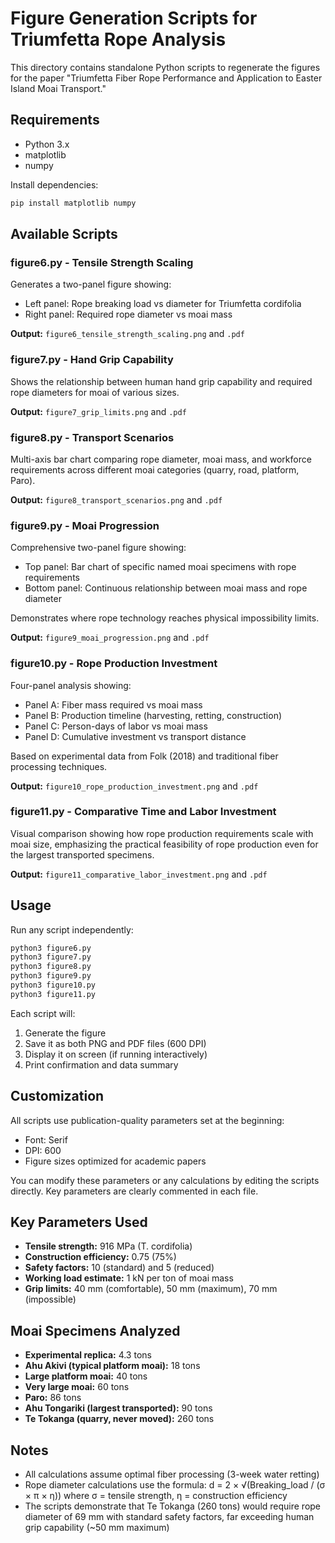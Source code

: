 # Figure Generation Scripts for Triumfetta Rope Analysis

This directory contains standalone Python scripts to regenerate the figures for the paper "Triumfetta Fiber Rope Performance and Application to Easter Island Moai Transport."

## Requirements

- Python 3.x
- matplotlib
- numpy

Install dependencies:
```bash
pip install matplotlib numpy
```

## Available Scripts

### figure6.py - Tensile Strength Scaling
Generates a two-panel figure showing:
- Left panel: Rope breaking load vs diameter for Triumfetta cordifolia
- Right panel: Required rope diameter vs moai mass

**Output:** `figure6_tensile_strength_scaling.png` and `.pdf`

### figure7.py - Hand Grip Capability
Shows the relationship between human hand grip capability and required rope diameters for moai of various sizes.

**Output:** `figure7_grip_limits.png` and `.pdf`

### figure8.py - Transport Scenarios
Multi-axis bar chart comparing rope diameter, moai mass, and workforce requirements across different moai categories (quarry, road, platform, Paro).

**Output:** `figure8_transport_scenarios.png` and `.pdf`

### figure9.py - Moai Progression
Comprehensive two-panel figure showing:
- Top panel: Bar chart of specific named moai specimens with rope requirements
- Bottom panel: Continuous relationship between moai mass and rope diameter

Demonstrates where rope technology reaches physical impossibility limits.

**Output:** `figure9_moai_progression.png` and `.pdf`

### figure10.py - Rope Production Investment
Four-panel analysis showing:
- Panel A: Fiber mass required vs moai mass
- Panel B: Production timeline (harvesting, retting, construction)
- Panel C: Person-days of labor vs moai mass
- Panel D: Cumulative investment vs transport distance

Based on experimental data from Folk (2018) and traditional fiber processing techniques.

**Output:** `figure10_rope_production_investment.png` and `.pdf`

### figure11.py - Comparative Time and Labor Investment
Visual comparison showing how rope production requirements scale with moai size, emphasizing the practical feasibility of rope production even for the largest transported specimens.

**Output:** `figure11_comparative_labor_investment.png` and `.pdf`

## Usage

Run any script independently:
```bash
python3 figure6.py
python3 figure7.py
python3 figure8.py
python3 figure9.py
python3 figure10.py
python3 figure11.py
```

Each script will:
1. Generate the figure
2. Save it as both PNG and PDF files (600 DPI)
3. Display it on screen (if running interactively)
4. Print confirmation and data summary

## Customization

All scripts use publication-quality parameters set at the beginning:
- Font: Serif
- DPI: 600
- Figure sizes optimized for academic papers

You can modify these parameters or any calculations by editing the scripts directly. Key parameters are clearly commented in each file.

## Key Parameters Used

- **Tensile strength:** 916 MPa (T. cordifolia)
- **Construction efficiency:** 0.75 (75%)
- **Safety factors:** 10 (standard) and 5 (reduced)
- **Working load estimate:** 1 kN per ton of moai mass
- **Grip limits:** 40 mm (comfortable), 50 mm (maximum), 70 mm (impossible)

## Moai Specimens Analyzed

- **Experimental replica:** 4.3 tons
- **Ahu Akivi (typical platform moai):** 18 tons
- **Large platform moai:** 40 tons
- **Very large moai:** 60 tons
- **Paro:** 86 tons
- **Ahu Tongariki (largest transported):** 90 tons
- **Te Tokanga (quarry, never moved):** 260 tons

## Notes

- All calculations assume optimal fiber processing (3-week water retting)
- Rope diameter calculations use the formula: d = 2 × √(Breaking_load / (σ × π × η))
  where σ = tensile strength, η = construction efficiency
- The scripts demonstrate that Te Tokanga (260 tons) would require rope diameter of 69 mm with standard safety factors, far exceeding human grip capability (~50 mm maximum)
